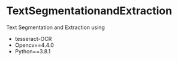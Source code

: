 # TextSegmentationandExtraction

Text Segmentation and Extraction
using
- tesseract-OCR
- Opencv==4.4.0
- Python==3.8.1
